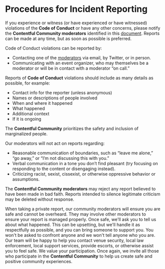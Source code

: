 # Procedures for Incident Reporting

If you experience or witness (or have experienced or have witnessed) violations of the **Code of Conduct** or have any other concerns, please notify the **Contentful Community moderators** identified in this [document](./moderators.md). Reports can be made at any time, but as soon as possible is preferred.

Code of Conduct violations can be reported by:

- Contacting one of the [moderators](./moderators.md) via email, by Twitter, or in person.
- Communicating with an event organizer, who may themselves be a moderator or will be in contact with a moderator “on call.”

Reports of **Code of Conduct** violations should include as many details as possible, for example:

- Contact info for the reporter (unless anonymous)
- Names or descriptions of people involved
- When and where it happened
- What happened
- Additional context
- If it is ongoing

The **Contentful Community** prioritizes the safety and inclusion of marginalized people.

Our moderators will not act on reports regarding:
- Reasonable communication of boundaries, such as “leave me alone,” “go away,” or “I’m not discussing this with you.”
- Verbal communication in a tone you don’t find pleasant (try focusing on responding to the content or disengaging instead).
- Criticizing racist, sexist, cissexist, or otherwise oppressive behavior or assumptions.

The **Contentful Community moderators** may reject any report believed to have been made in bad faith. Reports intended to silence legitimate criticism may be deleted without response.

When taking a private report, our community moderators will ensure you are safe and cannot be overheard. They may involve other moderators to ensure your report is managed properly. Once safe, we'll ask you to tell us about what happened. This can be upsetting, but we'll handle it as respectfully as possible, and you can bring someone to support you. You won't be asked to confront anyone and we won't tell anyone who you are. Our team will be happy to help you contact venue security, local law enforcement, local support services, provide escorts, or otherwise assist you to feel safe. We value your participation. Once again, we invite all those who participate in the **Contentful Community** to help us create safe and positive community experiences.
